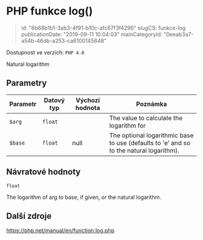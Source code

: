 PHP funkce log()
================

> id: "6b68b1b1-3ab3-4f91-b10c-afc67f3f4296"
> slugCS: funkce-log
> publicationDate: "2019-09-11 10:04:03"
> mainCategoryId: "0eeab3a7-a54b-46db-a253-ca6100145648"

Dostupnost ve verzích: `PHP 4.0`

Natural logarithm


Parametry
--------------

| Parametr | Datový typ | Výchozí hodnota | Poznámka |
|-----|-----|-----|-----|
| `$arg` | `float` |  | The value to calculate the logarithm for |
| `$base` | `float` | null | The optional logarithmic base to use (defaults to 'e' and so to the natural logarithm). |


Návratové hodnoty
----------------

`float`

The logarithm of arg to
base, if given, or the
natural logarithm.

Další zdroje
------------

https://php.net/manual/en/function.log.php

